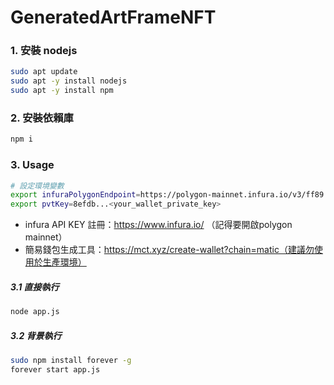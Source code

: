 # GeneratedArtFrameNFT
### 1. 安裝 nodejs
``` bash
sudo apt update
sudo apt -y install nodejs
sudo apt -y install npm 
```

### 2. 安裝依賴庫
``` bash
npm i
```

### 3. Usage
``` bash
# 設定環境變數
export infuraPolygonEndpoint=https://polygon-mainnet.infura.io/v3/ff89...<infura_api_key>
export pvtKey=8efdb...<your_wallet_private_key>
```
* infura API KEY 註冊：https://www.infura.io/ （記得要開啟polygon mainnet）
* 簡易錢包生成工具：https://mct.xyz/create-wallet?chain=matic（建議勿使用於生產環境）

##### 3.1 直接執行
``` bash
node app.js
```

##### 3.2 背景執行
``` bash
sudo npm install forever -g
forever start app.js
```
